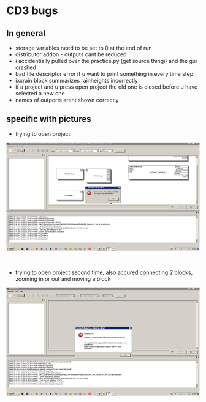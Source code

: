 # CD3 bugs
## In general
-	storage variables need to be set to 0 at the end of run
-	distributor addon - outputs cant be reduced
-	i accidentially pulled over the practice.py (get source thingi) and the gui crashed
-	bad file descriptor error if u want to print something in every time step
- 	ixxrain block summarizes rainheights incorrectly
- 	if a project and u press open project the old one is closed before u have selected a new one
-	names of outports arent shown correctly

## specific with pictures

-	trying to open project

![alt text](https://raw.githubusercontent.com/ChristianF88/CD3Waterbalance/master/doc/error%20pics/trying%20to%20open%20project.png?raw=true)

<br>

-	trying to open project second time, also accured connecting 2 blocks, zooming in or out and moving a block

![alt text](https://raw.githubusercontent.com/ChristianF88/CD3Waterbalance/master/doc/error%20pics/trying%20to%20open%20project%20second%20time,%20also%20accured%20connecting%202%20blocks,%20zoom%20in%20out%20and%20moving%20a%20block.png?raw=true)
